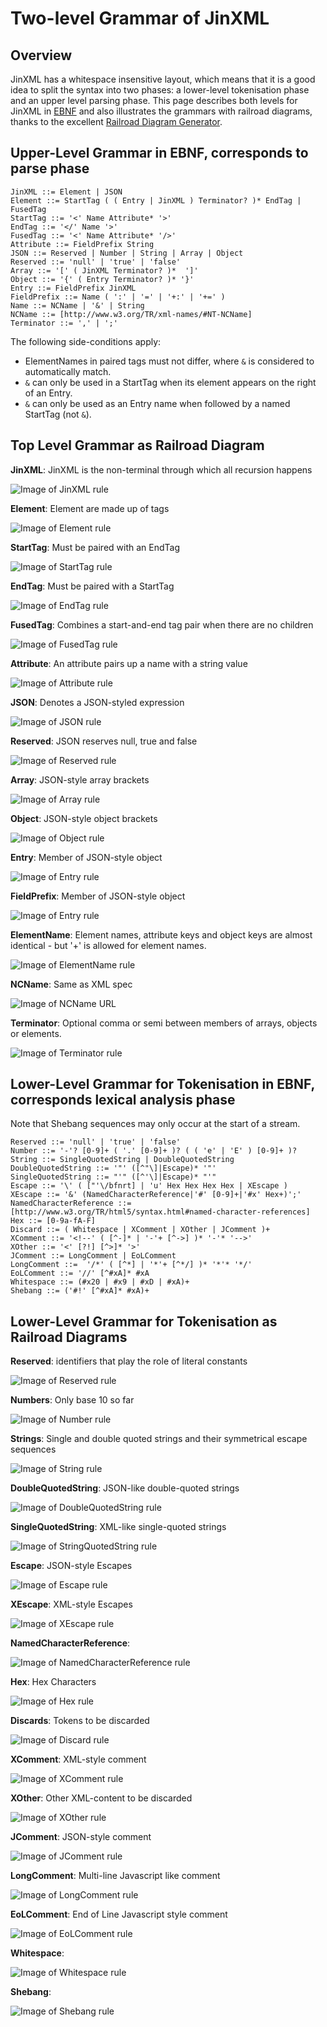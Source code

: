 # Two-level Grammar of JinXML

## Overview
JinXML has a whitespace insensitive layout, which means that it is a good idea to split the syntax into two phases: a lower-level tokenisation phase and an upper level parsing phase. This page describes both levels for JinXML in [EBNF](https://en.wikipedia.org/wiki/Extended_Backus%E2%80%93Naur_form) and also illustrates the grammars with railroad diagrams, thanks to the excellent [Railroad Diagram Generator](http://bottlecaps.de/rr/ui). 

## Upper-Level Grammar in EBNF, corresponds to parse phase
```
JinXML ::= Element | JSON
Element ::= StartTag ( ( Entry | JinXML ) Terminator? )* EndTag | FusedTag
StartTag ::= '<' Name Attribute* '>'
EndTag ::= '</' Name '>'
FusedTag ::= '<' Name Attribute* '/>'
Attribute ::= FieldPrefix String
JSON ::= Reserved | Number | String | Array | Object
Reserved ::= 'null' | 'true' | 'false'
Array ::= '[' ( JinXML Terminator? )*  ']'
Object ::= '{' ( Entry Terminator? )* '}'
Entry ::= FieldPrefix JinXML 
FieldPrefix ::= Name ( ':' | '=' | '+:' | '+=' )
Name ::= NCName | '&' | String
NCName ::= [http://www.w3.org/TR/xml-names/#NT-NCName]
Terminator ::= ',' | ';'
```

The following side-conditions apply:
* ElementNames in paired tags must not differ, where ```&``` is considered to automatically match.
* ```&``` can only be used in a StartTag when its element appears on the right of an Entry.
* ```&``` can only be used as an Entry name when followed by a named StartTag (not ```&```).

## Top Level Grammar as Railroad Diagram

__JinXML__: JinXML is the non-terminal through which all recursion happens

![Image of JinXML rule](grammar/images/JinXML.png "JinXML is the non-terminal through which all recursion happens")

__Element__: Element are made up of tags

![Image of Element rule](grammar/images/Element.png "Element are made up of tags")

__StartTag__: Must be paired with an EndTag

![Image of StartTag rule](grammar/images/StartTag.png "Must be paired with an EndTag")

__EndTag__: Must be paired with a StartTag

![Image of EndTag rule](grammar/images/EndTag.png "Must be paired with a StartTag")

__FusedTag__: Combines a start-and-end tag pair when there are no children

![Image of FusedTag rule](grammar/images/FusedTag.png "Combines a start-and-end tag pair when there are no children")

__Attribute__: An attribute pairs up a name with a string value

![Image of Attribute rule](grammar/images/Attribute.png "An attribute pairs up a name with a string value")

__JSON__: Denotes a JSON-styled expression

![Image of JSON rule](grammar/images/JSON.png "Denotes a JSON-styled expression")

__Reserved__: JSON reserves null, true and false

![Image of Reserved rule](grammar/images/Reserved.png "JSON reserves null, true and false")

__Array__: JSON-style array brackets

![Image of Array rule](grammar/images/Array.png "JSON-style array brackets")

__Object__: JSON-style object brackets

![Image of Object rule](grammar/images/Object.png "JSON-style object brackets")

__Entry__: Member of JSON-style object

![Image of Entry rule](grammar/images/Entry.png "Member of JSON-style object")

__FieldPrefix__: Member of JSON-style object

![Image of Entry rule](grammar/images/Entry.png "Member of JSON-style object")

__ElementName__: Element names, attribute keys and object keys are almost identical - but '+' is allowed for element names.

![Image of ElementName rule](grammar/images/ElementName.png "Element names support + for defaulting")

__NCName__: Same as XML spec

![Image of NCName URL](grammar/images/NCName.png "Same as XML spec")

__Terminator__: Optional comma or semi between members of arrays, objects or elements.

![Image of Terminator rule](grammar/images/Terminator.png "Optional comma or semi between members of arrays, objects or elements")


## Lower-Level Grammar for Tokenisation in EBNF, corresponds lexical analysis phase
Note that Shebang sequences may only occur at the start of a stream. 

```
Reserved ::= 'null' | 'true' | 'false'
Number ::= '-'? [0-9]+ ( '.' [0-9]+ )? ( ( 'e' | 'E' ) [0-9]+ )?
String ::= SingleQuotedString | DoubleQuotedString
DoubleQuotedString ::= '"' ([^"\]|Escape)* '"'
SingleQuotedString ::= "'" ([^'\]|Escape)* "'"
Escape ::= '\' ( ["'\/bfnrt] | 'u' Hex Hex Hex Hex | XEscape )
XEscape ::= '&' (NamedCharacterReference|'#' [0-9]+|'#x' Hex+)';'
NamedCharacterReference ::= [http://www.w3.org/TR/html5/syntax.html#named-character-references]
Hex ::= [0-9a-fA-F]
Discard ::= ( Whitespace | XComment | XOther | JComment )+
XComment ::= '<!--' ( [^-]* | '-'+ [^->] )* '-'* '-->' 
XOther ::= '<' [?!] [^>]* '>' 
JComment ::= LongComment | EoLComment
LongComment ::=  '/*' ( [^*] | '*'+ [^*/] )* '*'* '*/'
EoLComment ::= '//' [^#xA]* #xA
Whitespace ::= (#x20 | #x9 | #xD | #xA)+
Shebang ::= ('#!' [^#xA]* #xA)+
```

## Lower-Level Grammar for Tokenisation as Railroad Diagrams

__Reserved__: identifiers that play the role of literal constants

![Image of Reserved rule](grammar/images/Reserved.png)

__Numbers__: Only base 10 so far

![Image of Number rule](grammar/images/Number.png)

__Strings__: Single and double quoted strings and their symmetrical escape sequences

![Image of String rule](grammar/images/String.png)

__DoubleQuotedString__: JSON-like double-quoted strings

![Image of DoubleQuotedString rule](grammar/images/DoubleQuotedString.png)

__SingleQuotedString__: XML-like single-quoted strings

![Image of StringQuotedString rule](grammar/images/SingleQuotedString.png)

__Escape__: JSON-style Escapes

![Image of Escape rule](grammar/images/Escape.png)

__XEscape__: XML-style Escapes

![Image of XEscape rule](grammar/images/XEscape.png)

__NamedCharacterReference__: 

![Image of NamedCharacterReference rule](grammar/images/NamedCharacterReference.png)

__Hex__: Hex Characters

![Image of Hex rule](grammar/images/Hex.png)

__Discards__: Tokens to be discarded

![Image of Discard rule](grammar/images/Discard.png)

__XComment__: XML-style comment

![Image of XComment rule](grammar/images/XComment.png)

__XOther__: Other XML-content to be discarded

![Image of XOther rule](grammar/images/XOther.png)

__JComment__: JSON-style comment

![Image of JComment rule](grammar/images/JComment.png)

__LongComment__: Multi-line Javascript like comment

![Image of LongComment rule](grammar/images/LongComment.png)

__EoLComment__: End of Line Javascript style comment

![Image of EoLComment rule](grammar/images/EoLComment.png)

__Whitespace__:

![Image of Whitespace rule](grammar/images/Whitespace.png)

__Shebang__:

![Image of Shebang rule](grammar/images/Shebang.png)
